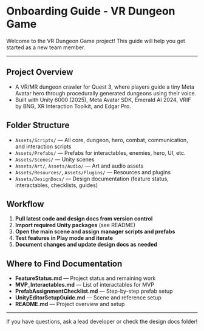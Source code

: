 # Onboarding Guide - VR Dungeon Game

Welcome to the VR Dungeon Game project! This guide will help you get started as a new team member.

---

## Project Overview
- A VR/MR dungeon crawler for Quest 3, where players guide a tiny Meta Avatar hero through procedurally generated dungeons using their voice.
- Built with Unity 6000 (2025), Meta Avatar SDK, Emerald AI 2024, VRIF by BNG, XR Interaction Toolkit, and Edgar Pro.

## Folder Structure
- `Assets/Scripts/` — All core, dungeon, hero, combat, communication, and interaction scripts
- `Assets/Prefabs/` — Prefabs for interactables, enemies, hero, UI, etc.
- `Assets/Scenes/` — Unity scenes
- `Assets/Art/`, `Assets/Audio/` — Art and audio assets
- `Assets/Resources/`, `Assets/Plugins/` — Resources and plugins
- `Assets/DesignDocs/` — Design documentation (feature status, interactables, checklists, guides)

## Workflow
1. **Pull latest code and design docs from version control**
2. **Import required Unity packages** (see README)
3. **Open the main scene and assign manager scripts and prefabs**
4. **Test features in Play mode and iterate**
5. **Document changes and update design docs as needed**

## Where to Find Documentation
- **FeatureStatus.md** — Project status and remaining work
- **MVP_Interactables.md** — List of interactables for MVP
- **PrefabAssignmentChecklist.md** — Step-by-step prefab setup
- **UnityEditorSetupGuide.md** — Scene and reference setup
- **README.md** — Project overview and setup

---

If you have questions, ask a lead developer or check the design docs folder! 